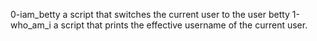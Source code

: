 0-iam_betty  a script that switches the current user to the user betty
1-who_am_i a script that prints the effective username of the current user.
